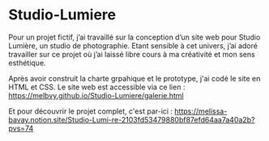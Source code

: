 # Studio-Lumiere

Pour un projet fictif, j’ai travaillé sur la conception d’un site web pour Studio Lumière, un studio de photographie. Etant sensible à cet univers, j’ai adoré travailler sur ce projet où j’ai laissé libre cours à ma créativité et mon sens esthétique.

Après avoir construit la charte grpahique et le prototype, j'ai codé le site en HTML et CSS.
Le site web est accessible via ce lien : https://melbvy.github.io/Studio-Lumiere/galerie.html

Et pour découvrir le projet complet, c'est par-ici : https://melissa-bavay.notion.site/Studio-Lumi-re-2103fd53479880bf87efd64aa7a40a2b?pvs=74
